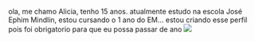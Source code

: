ola, me chamo Alicia, tenho 15 anos. 
 atualmente estudo na escola José Ephim Mindlin, estou cursando o 1 ano do EM...
estou criando esse perfil pois foi obrigatorio para que eu possa passar de ano
![](https://tenor.com/pt-BR/view/margotsprestige-monkey-backpack-gif-2628552583070105159)
